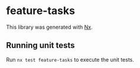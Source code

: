 # feature-tasks

This library was generated with [Nx](https://nx.dev).

## Running unit tests

Run `nx test feature-tasks` to execute the unit tests.
